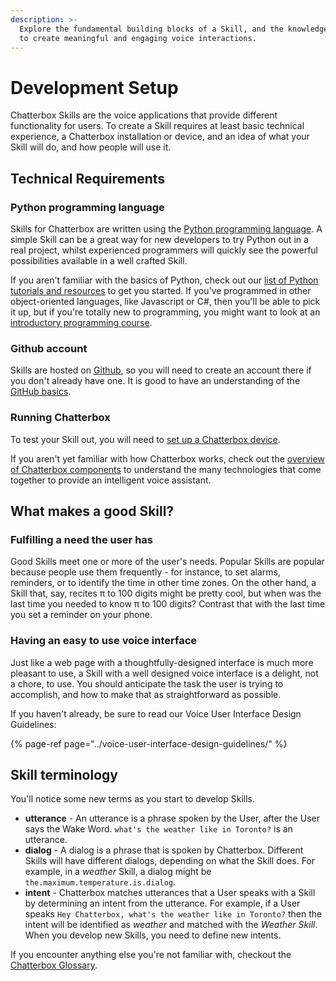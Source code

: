 ```yaml
---
description: >-
  Explore the fundamental building blocks of a Skill, and the knowledge required
  to create meaningful and engaging voice interactions.
---
```


# Development Setup

Chatterbox Skills are the voice applications that provide different functionality for users. To create a Skill requires at least basic technical experience, a Chatterbox installation or device, and an idea of what your Skill will do, and how people will use it.

## Technical Requirements

### Python programming language

Skills for Chatterbox are written using the [Python programming language](https://www.python.org/). A simple Skill can be a great way for new developers to try Python out in a real project, whilst experienced programmers will quickly see the powerful possibilities available in a well crafted Skill.

If you aren't familiar with the basics of Python, check out our [list of Python tutorials and resources](python-resources.md) to get you started. If you've programmed in other object-oriented languages, like Javascript or C\#, then you'll be able to pick it up, but if you're totally new to programming, you might want to look at an [introductory programming course](https://www.edx.org/course/introduction-computer-science-mitx-6-00-1x-11).

### Github account

Skills are hosted on [Github](https://github.com), so you will need to create an account there if you don't already have one. It is good to have an understanding of the [GitHub basics](https://guides.github.com/activities/hello-world/).

### Running Chatterbox

To test your Skill out, you will need to [set up a Chatterbox device](https://github.com/HelloChatterbox/dev_documentation/tree/fa8dd19ece396fdac40a643e544472fe7433b789/docs/using-chatterbox-ai/get-chatterbox/README.md).

If you aren't yet familiar with how Chatterbox works, check out the [overview of Chatterbox components](http://chatterbox.ai/documentation/chatterbox-software-hardware/) to understand the many technologies that come together to provide an intelligent voice assistant.

## What makes a good Skill?

### Fulfilling a need the user has

Good Skills meet one or more of the user's needs. Popular Skills are popular because people use them frequently - for instance, to set alarms, reminders, or to identify the time in other time zones. On the other hand, a Skill that, say, recites π to 100 digits might be pretty cool, but when was the last time you needed to know π to 100 digits? Contrast that with the last time you set a reminder on your phone.

### Having an easy to use voice interface

Just like a web page with a thoughtfully-designed interface is much more pleasant to use, a Skill with a well designed voice interface is a delight, not a chore, to use. You should anticipate the task the user is trying to accomplish, and how to make that as straightforward as possible.

If you haven't already, be sure to read our Voice User Interface Design Guidelines:

{% page-ref page="../voice-user-interface-design-guidelines/" %}

## Skill terminology

You'll notice some new terms as you start to develop Skills.

* **utterance** - An utterance is a phrase spoken by the User, after the User says the Wake Word. `what's the weather like in Toronto?` is an utterance.
* **dialog** - A dialog is a phrase that is spoken by Chatterbox. Different Skills will have different dialogs, depending on what the Skill does. For example, in a _weather_ Skill, a dialog might be `the.maximum.temperature.is.dialog`.
* **intent** - Chatterbox matches utterances that a User speaks with a Skill by determining an intent from the utterance. For example, if a User speaks `Hey Chatterbox, what's the weather like in Toronto?` then the intent will be identified as _weather_ and matched with the _Weather Skill_. When you develop new Skills, you need to define new intents.

If you encounter anything else you're not familiar with, checkout the [Chatterbox Glossary](https://github.com/HelloChatterbox/dev_documentation/tree/fa8dd19ece396fdac40a643e544472fe7433b789/docs/about-chatterbox-ai/glossary.md).

